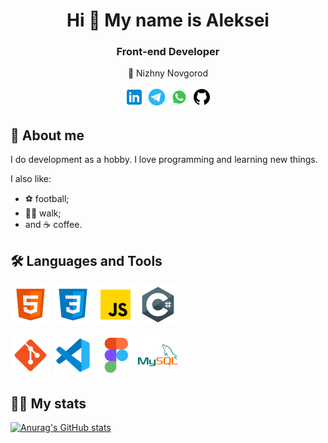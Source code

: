 <h1 align="center">Hi 👋 My name is Aleksei</h1>
<h3 align="center">Front-end Developer</h3>
<p align="center">🚩 Nizhny Novgorod</p>
<p align="center">
        <a href="#"><img src="icons/icons8-linkedin-1024.png" alt="linkedin" width="32px"></a>
        <a href="https://t.me/alkir152"><img src="icons/icons8-telegram-1024.png" alt="telegram" width="32px"></a>
        <a href="#"><img src="icons/icons8-whatsapp-1024.png" alt="whatsapp" width="32px"></a>
        <a href="https://github.com/Aleksei-Kireev"><img src="icons/icons8-github-1024.png" alt="github" width="32px"></a>
</p>
<h2>👦 About me</h2>
<p>I do development as a hobby. I love programming and learning new things.</p>
        <p>I also like:</p>
        <ul>
            <li>⚽ football;</li>
            <li>🚶‍♂️ walk;</li>
            <li>and ☕ coffee.</li>
        </ul>
<h2>🛠 Languages and Tools</h2>
<p>
        <img src="icons/icons8-html-5-1024.png" alt="html" width="64px">
        <img src="icons/icons8-css3-1024.png" alt="css" width="64px">
        <img src="icons/icons8-javascript-1024.png" alt="javascript" width="64px">
        <img src="icons/icons8-c-sharp-logo-1024.png" alt="" width="64px">
</p>
<p>
        <img src="icons/icons8-git-1024.png" alt="" width="64px">
        <img src="icons/icons8-visual-studio-code-2019-1024.png" alt="" width="64px">
        <img src="icons/icons8-figma-1024.png" alt="" width="64px">
        <img src="icons/icons8-mysql-logo-1024.png" alt="" width="64px">
</p>
<h2>👨‍💻 My stats</h2>

[![Anurag's GitHub stats](https://github-readme-stats.vercel.app/api?username=Aleksei-Kireev)](https://github.com/anuraghazra/github-readme-stats)

<!--
**Aleksei-Kireev/Aleksei-Kireev** is a ✨ _special_ ✨ repository because its `README.md` (this file) appears on your GitHub profile.

Here are some ideas to get you started:

- 🔭 I’m currently working on ...
- 🌱 I’m currently learning ...
- 👯 I’m looking to collaborate on ...
- 🤔 I’m looking for help with ...
- 💬 Ask me about ...
- 📫 How to reach me: ...
- 😄 Pronouns: ...
- ⚡ Fun fact: ...
-->
